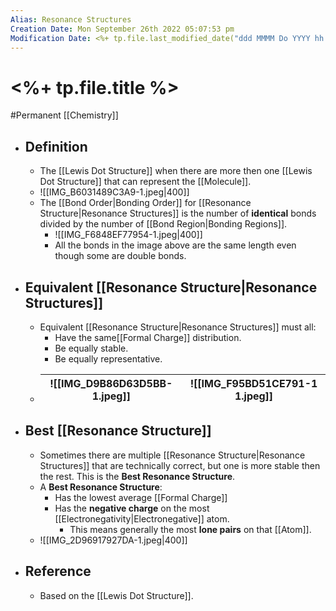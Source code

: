 ```yaml
---
Alias: Resonance Structures
Creation Date: Mon September 26th 2022 05:07:53 pm 
Modification Date: <%+ tp.file.last_modified_date("ddd MMMM Do YYYY hh:mm:ss a") %>
---
```

# <%+ tp.file.title %>
#Permanent [[Chemistry]]

- ## Definition
	- The [[Lewis Dot Structure]] when there are more then one [[Lewis Dot Structure]] that can represent the [[Molecule]].
	- ![[IMG_B6031489C3A9-1.jpeg|400]]
	- The [[Bond Order|Bonding Order]] for [[Resonance Structure|Resonance Structures]] is the number of **identical** bonds divided by the number of [[Bond Region|Bonding Regions]].
		- ![[IMG_F6848EF77954-1.jpeg|400]]
		- All the bonds in the image above are the same length even though some are double bonds.
- ## Equivalent [[Resonance Structure|Resonance Structures]]
	- Equivalent [[Resonance Structure|Resonance Structures]] must all:
		- Have the same[[Formal Charge]] distribution.
		- Be equally stable.
		- Be equally representative.
	- ![[IMG_D9B86D63D5BB-1.jpeg]]|![[IMG_F95BD51CE791-1 1.jpeg]]
	  ---|---
- ## Best [[Resonance Structure]]
	- Sometimes there are multiple [[Resonance Structure|Resonance Structures]] that are technically correct, but one is more stable then the rest. This is the **Best Resonance Structure**.
	- A **Best Resonance Structure**:
		- Has the lowest average [[Formal Charge]]
		- Has the **negative charge** on the most [[Electronegativity|Electronegative]] atom.
			- This means generally the most **lone pairs** on that [[Atom]].
	- ![[IMG_2D96917927DA-1.jpeg|400]]
- ## Reference
	- Based on the [[Lewis Dot Structure]].